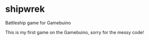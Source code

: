 # shipwrek
Battleship game for Gamebuino

This is my first game on the Gamebuino, sorry for the messy code!
